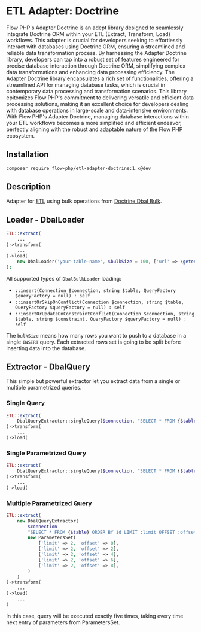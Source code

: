 # ETL Adapter: Doctrine 

Flow PHP's Adapter Doctrine is an adept library designed to seamlessly integrate Doctrine ORM within your ETL (Extract,
Transform, Load) workflows. This adapter is crucial for developers seeking to effortlessly interact with databases using
Doctrine ORM, ensuring a streamlined and reliable data transformation process. By harnessing the Adapter Doctrine
library, developers can tap into a robust set of features engineered for precise database interaction through Doctrine
ORM, simplifying complex data transformations and enhancing data processing efficiency. The Adapter Doctrine library
encapsulates a rich set of functionalities, offering a streamlined API for managing database tasks, which is crucial in
contemporary data processing and transformation scenarios. This library epitomizes Flow PHP's commitment to delivering
versatile and efficient data processing solutions, making it an excellent choice for developers dealing with database
operations in large-scale and data-intensive environments. With Flow PHP's Adapter Doctrine, managing database
interactions within your ETL workflows becomes a more simplified and efficient endeavor, perfectly aligning with the
robust and adaptable nature of the Flow PHP ecosystem.

## Installation 

```
composer require flow-php/etl-adapter-doctrine:1.x@dev
```

## Description

Adapter for [ETL](https://github.com/flow-php/etl) using bulk operations from [Doctrine Dbal Bulk](https://github.com/flow-php/doctrine-dbal-bulk).

## Loader - DbalLoader

```php
ETL::extract(
    ...
)->transform(
    ...
)->load(
    new DbalLoader('your-table-name', $bulkSize = 100, ['url' => \getenv('PGSQL_DATABASE_URL')], ['skip_conflicts' => true])
);
```

All supported types of `DbalBulkLoader` loading: 

- `::insert(Connection $connection, string $table, QueryFactory $queryFactory = null) : self`
- `::insertOrSkipOnConflict(Connection $connection, string $table, QueryFactory $queryFactory = null) : self`
- `::insertOrUpdateOnConstraintConflict(Connection $connection, string $table, string $constraint, QueryFactory $queryFactory = null) : self`

The `bulkSize` means how many rows you want to push to a database in a single `INSERT` query. Each extracted rows set
is going to be split before inserting data into the database.


## Extractor - DbalQuery

This simple but powerful extractor let you extract data from a single or multiple parametrized queries. 

### Single Query
```php 
ETL::extract(
    DbalQueryExtractor::singleQuery($connection, "SELECT * FROM {$table} ORDER BY id")
)->transform(
    ...
)->load(
```

### Single Parametrized Query

```php 
ETL::extract(
    DbalQueryExtractor::singleQuery($connection, "SELECT * FROM {$table} WHERE id = :id", ['id' => 1])
)->transform(
    ...
)->load(
```
### Multiple Parametrized Query

```php 
ETL::extract(
    new DbalQueryExtractor(
        $connection
        "SELECT * FROM {$table} ORDER BY id LIMIT :limit OFFSET :offset",
        new ParametersSet(
            ['limit' => 2, 'offset' => 0],
            ['limit' => 2, 'offset' => 2],
            ['limit' => 2, 'offset' => 4],
            ['limit' => 2, 'offset' => 6],
            ['limit' => 2, 'offset' => 8],
        )
    )
)->transform(
    ...
)->load(
    ...
)
```

In this case, query will be executed exactly five times, taking every time next entry of parameters from ParametersSet.